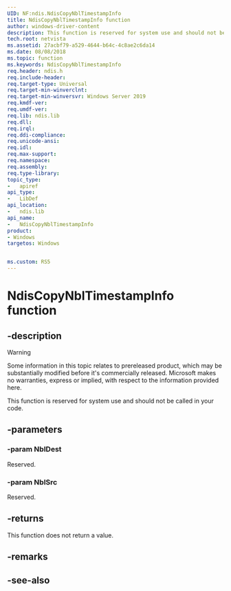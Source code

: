 ```yaml
---
UID: NF:ndis.NdisCopyNblTimestampInfo
title: NdisCopyNblTimestampInfo function
author: windows-driver-content
description: This function is reserved for system use and should not be called in your code.
tech.root: netvista
ms.assetid: 27acbf79-a529-4644-b64c-4c8ae2c6da14
ms.date: 08/08/2018
ms.topic: function
ms.keywords: NdisCopyNblTimestampInfo
req.header: ndis.h
req.include-header:
req.target-type: Universal
req.target-min-winverclnt:
req.target-min-winversvr: Windows Server 2019
req.kmdf-ver:
req.umdf-ver:
req.lib: ndis.lib
req.dll:
req.irql: 
req.ddi-compliance:
req.unicode-ansi:
req.idl:
req.max-support:
req.namespace:
req.assembly:
req.type-library: 
topic_type: 
-	apiref
api_type: 
-	LibDef
api_location: 
-	ndis.lib
api_name: 
-	NdisCopyNblTimestampInfo
product:
- Windows
targetos: Windows


ms.custom: RS5
---
```


# NdisCopyNblTimestampInfo function


## -description

> [!WARNING]
> Some information in this topic relates to prereleased product, which may be substantially modified before it's commercially released. Microsoft makes no warranties, express or implied, with respect to the information provided here.

This function is reserved for system use and should not be called in your code.

## -parameters

### -param NblDest

Reserved.

### -param NblSrc

Reserved.

## -returns

This function does not return a value.

## -remarks

## -see-also
